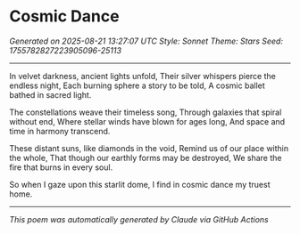 # Cosmic Dance

*Generated on 2025-08-21 13:27:07 UTC*
*Style: Sonnet*
*Theme: Stars*
*Seed: 1755782827223905096-25113*

---

In velvet darkness, ancient lights unfold,
Their silver whispers pierce the endless night,
Each burning sphere a story to be told,
A cosmic ballet bathed in sacred light.

The constellations weave their timeless song,
Through galaxies that spiral without end,
Where stellar winds have blown for ages long,
And space and time in harmony transcend.

These distant suns, like diamonds in the void,
Remind us of our place within the whole,
That though our earthly forms may be destroyed,
We share the fire that burns in every soul.

So when I gaze upon this starlit dome,
I find in cosmic dance my truest home.

---

*This poem was automatically generated by Claude via GitHub Actions*